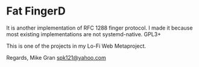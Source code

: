 # Fat FingerD

It is another implementation of RFC 1288 finger protocol. I made it because most existing implementations are not systemd-native. GPL3+

This is one of the projects in my Lo-Fi Web Metaproject.

Regards,
Mike Gran spk121@yahoo.com
